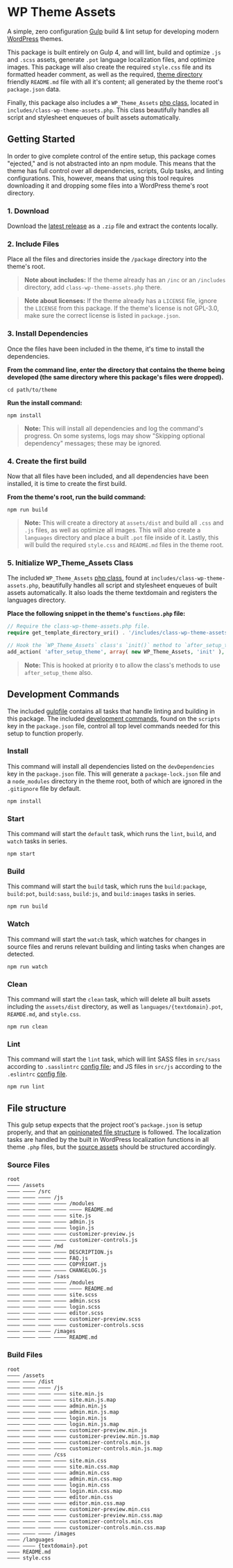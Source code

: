 # WP Theme Assets 

A simple, zero configuration [Gulp](https://gulpjs.com) build &amp; lint setup for developing modern [WordPress](https://wordpress.org) themes.

This package is built entirely on Gulp 4, and will lint, build and optimize `.js` and `.scss` assets, generate `.pot` language localization files, and optimize images. This package will also create the required `style.css` file and its formatted header comment, as well as the required, [theme directory](https://wordpress.org/themes) friendly `README.md` file with all it's content; all generated by the theme root's `package.json` data. 

Finally, this package also includes a `WP_Theme_Assets` [php class](https://github.com/dreamsicle-io/wp-theme-assets/blob/master/package/includes/class-wp-theme-assets.php), located in `includes/class-wp-theme-assets.php`. This class beautifully handles all script and stylesheet enqueues of built assets automatically. 

## Getting Started

In order to give complete control of the entire setup, this package comes "ejected," and is not abstracted into an npm module. This means that the theme has full control over all dependencies, scripts, Gulp tasks, and linting configurations. This, however, means that using this tool requires downloading it and dropping some files into a WordPress theme's root directory. 

### 1. Download

Download the [latest release](https://github.com/dreamsicle-io/wp-theme-assets/releases) as a `.zip` file and extract the contents locally.

### 2. Include Files

Place all the files and directories inside the `/package` directory into the theme's root.

> **Note about includes:** If the theme already has an `/inc` or an `/includes` directory, add `class-wp-theme-assets.php` there.

> **Note about licenses:** If the theme already has a `LICENSE` file, ignore the `LICENSE` from this package. If the theme's license is not GPL-3.0, make sure the correct license is listed in `package.json`.

### 3. Install Dependencies

Once the files have been included in the theme, it's time to install the dependencies.

**From the command line, enter the directory that contains the theme being developed (the same directory where this package's files were dropped).**

```shell
cd path/to/theme
```

**Run the install command:**

```shell
npm install
```

> **Note:** This will install all dependencies and log the command's progress. On some systems, logs may show "Skipping optional dependency" messages; these may be ignored.

### 4. Create the first build

Now that all files have been included, and all dependencies have been installed, it is time to create the first build.

**From the theme's root, run the build command:**

```shell
npm run build
```

> **Note:** This will create a directory at `assets/dist` and build all `.css` and `.js` files, as well as optimize all images. This will also create a `languages` directory and place a built `.pot` file inside of it. Lastly, this will build the required `style.css` and `README.md` files in the theme root.

### 5. Initialize WP_Theme_Assets Class

The included `WP_Theme_Assets` [php class](https://github.com/dreamsicle-io/wp-theme-assets/blob/master/package/includes/class-wp-theme-assets.php), found at `includes/class-wp-theme-assets.php`, beautifully handles all script and stylesheet enqueues of built assets automatically. It also loads the theme textdomain and registers the languages directory.

**Place the following snippet in the theme's `functions.php` file:**

```php
// Require the class-wp-theme-assets.php file.
require get_template_directory_uri() . '/includes/class-wp-theme-assets.php';

// Hook the `WP_Theme_Assets` class's `init()` method to `after_setup_theme`. 
add_action( 'after_setup_theme', array( new WP_Theme_Assets, 'init' ), 0 );
```

> **Note:** This is hooked at priority `0` to allow the class's methods to use `after_setup_theme` also. 

## Development Commands

The included [gulpfile](https://github.com/dreamsicle-io/wp-theme-assets/blob/master/package/gulpfile.js) contains all tasks that handle linting and building in this package. The included [development commands](https://github.com/dreamsicle-io/wp-theme-assets/blob/master/package/package.json), found on the `scripts` key in the `package.json` file, control all top level commands needed for this setup to function properly.

### Install

This command will install all dependencies listed on the `devDependencies` key in the `package.json` file. This will generate a `package-lock.json` file and a `node_modules` directory in the theme root, both of which are ignored in the `.gitignore` file by default.

```shell
npm install
```

### Start

This command will start the `default` task, which runs the `lint`, `build`, and `watch` tasks in series.

```shell
npm start
```

### Build

This command will start the `build` task, which runs the `build:package`, `build:pot`, `build:sass`, `build:js`, and `build:images` tasks in series.

```shell
npm run build
```

### Watch

This command will start the `watch` task, which watches for changes in source files and reruns relevant building and linting tasks when changes are detected.

```shell
npm run watch
```

### Clean

This command will start the `clean` task, which will delete all built assets including the `assets/dist` directory, as well as `languages/{textdomain}.pot`, `REAMDE.md`, and `style.css`.

```shell
npm run clean
```

### Lint

This command will start the `lint` task, which will lint SASS files in `src/sass` according to `.sasslintrc` [config file](https://github.com/dreamsicle-io/wp-theme-assets/blob/master/package/.sasslintrc); and JS files in `src/js` according to the `.eslintrc` [config file](https://github.com/dreamsicle-io/wp-theme-assets/blob/master/package/.eslintrc).

```shell
npm run lint
```

## File structure 

This gulp setup expects that the project root's `package.json` is setup properly, and that an [opinionated file structure](https://github.com/dreamsicle-io/wp-theme-assets/tree/master/package) is followed. The localization tasks are handled by the built in WordPress localization functions in all theme `.php` files, but the [source assets](https://github.com/dreamsicle-io/wp-theme-assets/tree/master/package/assets) should be structured accordingly.

### Source Files 

``` 
root 
―――― /assets 
―――― ―――― /src 
―――― ―――― ―――― /js 
―――― ―――― ―――― ―――― /modules 
―――― ―――― ―――― ―――― ―――― README.md
―――― ―――― ―――― ―――― site.js 
―――― ―――― ―――― ―――― admin.js 
―――― ―――― ―――― ―――― login.js 
―――― ―――― ―――― ―――― customizer-preview.js 
―――― ―――― ―――― ―――― customizer-controls.js 
―――― ―――― ―――― /md 
―――― ―――― ―――― ―――― DESCRIPTION.js 
―――― ―――― ―――― ―――― FAQ.js 
―――― ―――― ―――― ―――― COPYRIGHT.js 
―――― ―――― ―――― ―――― CHANGELOG.js 
―――― ―――― ―――― /sass 
―――― ―――― ―――― ―――― /modules 
―――― ―――― ―――― ―――― ―――― README.md 
―――― ―――― ―――― ―――― site.scss 
―――― ―――― ―――― ―――― admin.scss 
―――― ―――― ―――― ―――― login.scss 
―――― ―――― ―――― ―――― editor.scss 
―――― ―――― ―――― ―――― customizer-preview.scss 
―――― ―――― ―――― ―――― customizer-controls.scss 
―――― ―――― ―――― /images 
―――― ―――― ―――― ―――― README.md
``` 

### Build Files 

``` 
root 
―――― /assets 
―――― ―――― /dist 
―――― ―――― ―――― /js 
―――― ―――― ―――― ―――― site.min.js 
―――― ―――― ―――― ―――― site.min.js.map 
―――― ―――― ―――― ―――― admin.min.js 
―――― ―――― ―――― ―――― admin.min.js.map 
―――― ―――― ―――― ―――― login.min.js 
―――― ―――― ―――― ―――― login.min.js.map 
―――― ―――― ―――― ―――― customizer-preview.min.js 
―――― ―――― ―――― ―――― customizer-preview.min.js.map 
―――― ―――― ―――― ―――― customizer-controls.min.js 
―――― ―――― ―――― ―――― customizer-controls.min.js.map 
―――― ―――― ―――― /css 
―――― ―――― ―――― ―――― site.min.css 
―――― ―――― ―――― ―――― site.min.css.map 
―――― ―――― ―――― ―――― admin.min.css 
―――― ―――― ―――― ―――― admin.min.css.map 
―――― ―――― ―――― ―――― login.min.css 
―――― ―――― ―――― ―――― login.min.css.map 
―――― ―――― ―――― ―――― editor.min.css 
―――― ―――― ―――― ―――― editor.min.css.map 
―――― ―――― ―――― ―――― customizer-preview.min.css 
―――― ―――― ―――― ―――― customizer-preview.min.css.map 
―――― ―――― ―――― ―――― customizer-controls.min.css 
―――― ―――― ―――― ―――― customizer-controls.min.css.map 
―――― ―――― ―――― /images 
―――― /languages 
―――― ―――― {textdomain}.pot 
―――― README.md 
―――― style.css 
```
